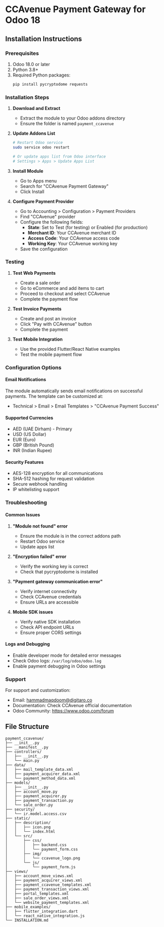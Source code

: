 # CCAvenue Payment Gateway for Odoo 18

## Installation Instructions

### Prerequisites
1. Odoo 18.0 or later
2. Python 3.8+
3. Required Python packages:
   ```bash
   pip install pycryptodome requests
   ```

### Installation Steps

1. **Download and Extract**
   - Extract the module to your Odoo addons directory
   - Ensure the folder is named `payment_ccavenue`

2. **Update Addons List**
   ```bash
   # Restart Odoo service
   sudo service odoo restart
   
   # Or update apps list from Odoo interface
   # Settings > Apps > Update Apps List
   ```

3. **Install Module**
   - Go to Apps menu
   - Search for "CCAvenue Payment Gateway"
   - Click Install

4. **Configure Payment Provider**
   - Go to Accounting > Configuration > Payment Providers
   - Find "CCAvenue" provider
   - Configure the following fields:
     - **State**: Set to Test (for testing) or Enabled (for production)
     - **Merchant ID**: Your CCAvenue merchant ID
     - **Access Code**: Your CCAvenue access code
     - **Working Key**: Your CCAvenue working key
   - Save the configuration

### Testing

1. **Test Web Payments**
   - Create a sale order
   - Go to eCommerce and add items to cart
   - Proceed to checkout and select CCAvenue
   - Complete the payment flow

2. **Test Invoice Payments**
   - Create and post an invoice
   - Click "Pay with CCAvenue" button
   - Complete the payment

3. **Test Mobile Integration**
   - Use the provided Flutter/React Native examples
   - Test the mobile payment flow

### Configuration Options

#### Email Notifications
The module automatically sends email notifications on successful payments. The template can be customized at:
- Technical > Email > Email Templates > "CCAvenue Payment Success"

#### Supported Currencies
- AED (UAE Dirham) - Primary
- USD (US Dollar)
- EUR (Euro)
- GBP (British Pound)
- INR (Indian Rupee)

#### Security Features
- AES-128 encryption for all communications
- SHA-512 hashing for request validation
- Secure webhook handling
- IP whitelisting support

### Troubleshooting

#### Common Issues

1. **"Module not found" error**
   - Ensure the module is in the correct addons path
   - Restart Odoo service
   - Update apps list

2. **"Encryption failed" error**
   - Verify the working key is correct
   - Check that pycryptodome is installed

3. **"Payment gateway communication error"**
   - Verify internet connectivity
   - Check CCAvenue credentials
   - Ensure URLs are accessible

4. **Mobile SDK issues**
   - Verify native SDK installation
   - Check API endpoint URLs
   - Ensure proper CORS settings

#### Logs and Debugging
- Enable developer mode for detailed error messages
- Check Odoo logs: `/var/log/odoo/odoo.log`
- Enable payment debugging in Odoo settings

### Support
For support and customization:
- Email: hammadmaqdoom@digitaro.co
- Documentation: Check CCAvenue official documentation
- Odoo Community: https://www.odoo.com/forum

## File Structure
```
payment_ccavenue/
├── __init__.py
├── __manifest__.py
├── controllers/
│   ├── __init__.py
│   └── main.py
├── data/
│   ├── mail_template_data.xml
│   ├── payment_acquirer_data.xml
│   └── payment_method_data.xml
├── models/
│   ├── __init__.py
│   ├── account_move.py
│   ├── payment_acquirer.py
│   ├── payment_transaction.py
│   └── sale_order.py
├── security/
│   └── ir.model.access.csv
├── static/
│   ├── description/
│   │   ├── icon.png
│   │   └── index.html
│   └── src/
│       ├── css/
│       │   ├── backend.css
│       │   └── payment_form.css
│       ├── img/
│       │   └── ccavenue_logo.png
│       └── js/
│           └── payment_form.js
├── views/
│   ├── account_move_views.xml
│   ├── payment_acquirer_views.xml
│   ├── payment_ccavenue_templates.xml
│   ├── payment_transaction_views.xml
│   ├── portal_templates.xml
│   ├── sale_order_views.xml
│   └── website_payment_templates.xml
├── mobile_examples/
│   ├── flutter_integration.dart
│   └── react_native_integration.js
└── INSTALLATION.md
```